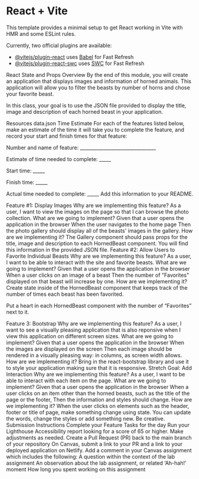 # React + Vite

This template provides a minimal setup to get React working in Vite with HMR and some ESLint rules.

Currently, two official plugins are available:

- [@vitejs/plugin-react](https://github.com/vitejs/vite-plugin-react/blob/main/packages/plugin-react/README.md) uses [Babel](https://babeljs.io/) for Fast Refresh
- [@vitejs/plugin-react-swc](https://github.com/vitejs/vite-plugin-react-swc) uses [SWC](https://swc.rs/) for Fast Refresh


React State and Props
Overview
By the end of this module, you will create an application that displays images and information of horned animals. This application will allow you to filter the beasts by number of horns and chose your favorite beast.

In this class, your goal is to use the JSON file provided to display the title, image and description of each horned beast in your application.

Resources
data.json
Time Estimate
For each of the features listed below, make an estimate of the time it will take you to complete the feature, and record your start and finish times for that feature:

Number and name of feature: ________________________________

Estimate of time needed to complete: _____

Start time: _____

Finish time: _____

Actual time needed to complete: _____
Add this information to your README.

Feature #1: Display Images
Why are we implementing this feature?
As a user, I want to view the images on the page so that I can browse the photo collection.
What are we going to implement?
Given that a user opens the application in the browser
When the user navigates to the home page
Then the photo gallery should display all of the beasts' images in the gallery.
How are we implementing it?
The Gallery component should pass props for the title, image and description to each HornedBeast component. You will find this information in the provided JSON file.
Feature #2: Allow Users to Favorite Individual Beasts
Why are we implementing this feature?
As a user, I want to be able to interact with the site and favorite beasts.
What are we going to implement?
Given that a user opens the application in the browser
When a user clicks on an image of a beast
Then the number of "Favorites" displayed on that beast will increase by one.
How are we implementing it?
Create state inside of the HornedBeast component that keeps track of the number of times each beast has been favorited.

Put a heart in each HornedBeast component with the number of “Favorites” next to it.

Feature 3: Bootstrap
Why are we implementing this feature?
As a user, I want to see a visually pleasing application that is also reponsive when I view this application on different screen sizes.
What are we going to implement?
Given that a user opens the application in the browser
When the images are displayed on the screen
Then each image should be rendered in a visually pleasing way: in columns, as screen width allows.
How are we implementing it?
Bring in the react-bootstrap library and use it to style your application making sure that it is responsive.
Stretch Goal: Add Interaction
Why are we implementing this feature?
As a user, I want to be able to interact with each item on the page.
What are we going to implement?
    Given that a user opens the application in the browser
    When a user clicks on an item other than the horned beasts, such as the title of the page or the footer,
    Then the information and styles should change.
How are we implementing it?
When the user clicks on elements such as the header, footer or title of page, make something change using state.
You can update the words, change the styles or add something new. Be creative.
Submission Instructions
Complete your Feature Tasks for the day
Run your Lighthouse Accessibility report looking for a score of 65 or higher. Make adjustments as needed.
Create a Pull Request (PR) back to the main branch of your repository
On Canvas, submit a link to your PR and a link to your deployed application on Netlify. Add a comment in your Canvas assignment which includes the following:
A question within the context of the lab assignment
An observation about the lab assignment, or related ‘Ah-hah!’ moment
How long you spent working on this assignment